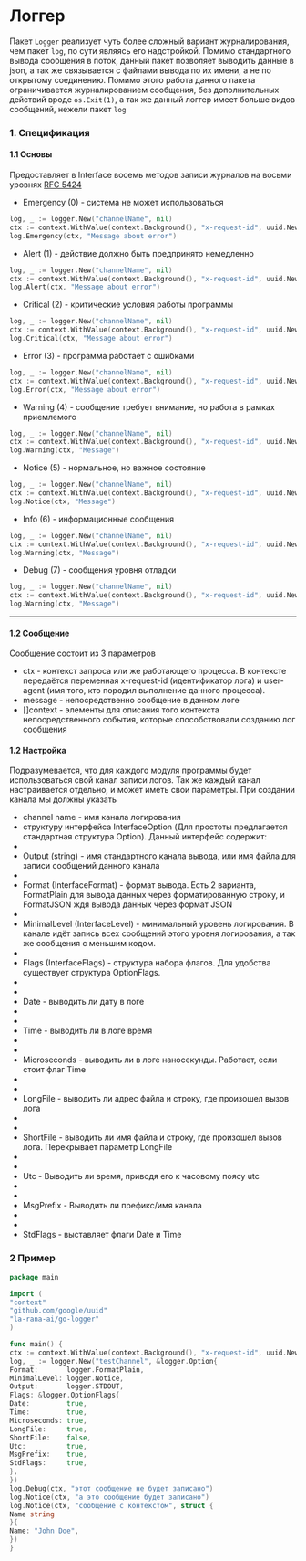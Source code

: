 # Логгер

Пакет `Logger` реализует чуть более сложный вариант журналирования, чем пакет `log`, по сути являясь его надстройкой.
Помимо стандартного вывода сообщения в поток, данный пакет позволяет выводить данные в json, а так же связывается с
файлами вывода по их имени, а не по открытому соединению.
Помимо этого работа данного пакета ограничивается журналированием сообщения, без дополнительных действий вроде
`os.Exit(1)`, а так же данный логгер имеет больше видов сообщений, нежели пакет `log`

### 1. Спецификация

#### 1.1 Основы

Предоставляет в Interface восемь методов записи журналов на восьми
уровнях [RFC 5424](https://datatracker.ietf.org/doc/html/rfc5424#section-6.2.1)

* Emergency (0) - система не может использоваться

```Go
log, _ := logger.New("channelName", nil)
ctx := context.WithValue(context.Background(), "x-request-id", uuid.New())
log.Emergency(ctx, "Message about error")
```

* Alert (1) - действие должно быть предпринято немедленно

```Go
log, _ := logger.New("channelName", nil)
ctx := context.WithValue(context.Background(), "x-request-id", uuid.New())
log.Alert(ctx, "Message about error")
```

* Critical (2) - критические условия работы программы

```Go
log, _ := logger.New("channelName", nil)
ctx := context.WithValue(context.Background(), "x-request-id", uuid.New())
log.Critical(ctx, "Message about error")
```

* Error (3) - программа работает с ошибками

```Go
log, _ := logger.New("channelName", nil)
ctx := context.WithValue(context.Background(), "x-request-id", uuid.New())
log.Error(ctx, "Message about error")
```

* Warning (4) - сообщение требует внимание, но работа в рамках приемлемого

```Go
log, _ := logger.New("channelName", nil)
ctx := context.WithValue(context.Background(), "x-request-id", uuid.New())
log.Warning(ctx, "Message")
```

* Notice (5) - нормальное, но важное состояние

```Go
log, _ := logger.New("channelName", nil)
ctx := context.WithValue(context.Background(), "x-request-id", uuid.New())
log.Notice(ctx, "Message")
```

* Info (6) - информационные сообщения

```Go
log, _ := logger.New("channelName", nil)
ctx := context.WithValue(context.Background(), "x-request-id", uuid.New())
log.Warning(ctx, "Message")
```

* Debug (7) - сообщения уровня отладки

```Go
log, _ := logger.New("channelName", nil)
ctx := context.WithValue(context.Background(), "x-request-id", uuid.New())
log.Warning(ctx, "Message")
```

---

#### 1.2 Сообщение

Сообщение состоит из 3 параметров

* ctx - контекст запроса или же работающего процесса. В контексте передаётся переменная x-request-id (идентификатор
лога) и user-agent (имя того, кто породил выполнение данного процесса).
* message - непосредственно сообщение в данном логе
* []context - элементы для описания того контекста непосредственного события, которые способствовали созданию лог
сообщения

#### 1.2 Настройка

Подразумевается, что для каждого модуля программы будет использоваться свой канал записи логов. Так же каждый канал
настраивается отдельно, и может иметь свои параметры.
При создании канала мы должны указать

* channel name - имя канала логирования
* структуру интерфейса InterfaceOption (Для простоты предлагается стандартная структура Option). Данный интерфейс
содержит:
*
* Output (string) - имя стандартного канала вывода, или имя файла для записи сообщений данного канала
*
* Format (InterfaceFormat) - формат вывода. Есть 2 варианта, FormatPlain для вывода данных через форматированную
строку, и FormatJSON ждя вывода данных через формат JSON
*
* MinimalLevel (InterfaceLevel) - минимальный уровень логирования. В канале идёт запись всех сообщений этого уровня
логирования, а так же сообщения с меньшим кодом.
*
* Flags (InterfaceFlags) - структура набора флагов. Для удобства существует структура OptionFlags.
*
*
* Date - выводить ли дату в логе
*
*
* Time - выводить ли в логе время
*
*
* Microseconds - выводить ли в логе наносекунды. Работает, если стоит флаг Time
*
*
* LongFile - выводить ли адрес файла и строку, где произошел вызов лога
*
*
* ShortFile - выводить ли имя файла и строку, где произошел вызов лога. Перекрывает параметр LongFile
*
*
* Utc - Выводить ли время, приводя его к часовому поясу utc
*
*
* MsgPrefix - Выводить ли префикс/имя канала
*
*
* StdFlags - выставляет флаги Date и Time

### 2 Пример

```Go
package main

import (
"context"
"github.com/google/uuid"
"la-rana-ai/go-logger"
)

func main() {
ctx := context.WithValue(context.Background(), "x-request-id", uuid.New())
log, _ := logger.New("testChannel", &logger.Option{
Format:       logger.FormatPlain,
MinimalLevel: logger.Notice,
Output:       logger.STDOUT,
Flags: &logger.OptionFlags{
Date:         true,
Time:         true,
Microseconds: true,
LongFile:     true,
ShortFile:    false,
Utc:          true,
MsgPrefix:    true,
StdFlags:     true,
},
})
log.Debug(ctx, "этот сообщение не будет записано")
log.Notice(ctx, "а это сообщение будет записано")
log.Notice(ctx, "сообщение с контекстом", struct {
Name string
}{
Name: "John Doe",
})
}

```